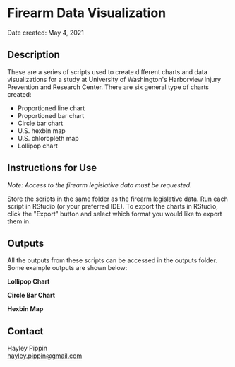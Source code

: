# Firearm Data Visualization
Date created: May 4, 2021

## Description
These are a series of scripts used to create different charts and data visualizations for a study at 
University of Washington's Harborview Injury Prevention and Research Center. There are six general type of charts created:
* Proportioned line chart
* Proportioned bar chart
* Circle bar chart
* U.S. hexbin map
* U.S. chloropleth map
* Lollipop chart

## Instructions for Use
*Note: Access to the firearm legislative data must be requested.* 

Store the scripts in the same folder as the firearm legislative data. Run each script in RStudio (or your preferred IDE). To export the charts in RStudio, 
click the "Export" button and select which format you would like to export them in. 

## Outputs
All the outputs from these scripts can be accessed in the outputs folder. Some example outputs are shown below:

**Lollipop Chart**


**Circle Bar Chart**


**Hexbin Map**



## Contact
Hayley Pippin  
hayley.pippin@gmail.com
